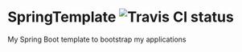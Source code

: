 # SpringTemplate ![Travis CI status](https://travis-ci.org/overlinden/SpringTemplate.svg?branch=master "Travis CI status")
My Spring Boot template to bootstrap my applications
